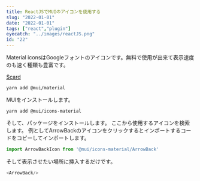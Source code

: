 ```yaml
---
title: ReactJSでMUIのアイコンを使用する
slug: "2022-01-01"
date: "2022-01-01"
tags: ["react","plugin"]
eyecatch: "../images/reactJS.png"
id: "22"
---
```


Material iconsはGoogleフォントのアイコンです。無料で使用が出来て表示速度のも速く種類も豊富です。

[$card](https://mui.com/material-ui/icons/#material-icons)

```shell
yarn add @mui/material
```

MUIをインストールします。

```shell
yarn add @mui/icons-material
```

そして、パッケージをインストールします。
ここから使用するアイコンを検索します。
例としてArrowBackのアイコンをクリックするとインポートするコードをコピーしてインポートします。

```js
import ArrowBackIcon from '@mui/icons-material/ArrowBack'
```

そして表示させたい場所に挿入するだけです。

```js
<ArrowBack/>
```

